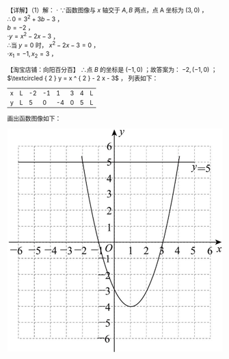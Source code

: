 【详解】（1）解： $\cdot$ ∵函数图像与 $x$ 轴交于 $A , B$ 两点，点 A 坐标为 $\left( 3 , 0 \right)$ ，  
$\therefore 0 = 3 ^ { 2 } + 3 b - 3$ ，  
$b = - 2$ ，  
$\cdot y = x ^ { 2 } - 2 x - 3$ ，  
∴当 $y = 0$ 时， $x ^ { 2 } - 2 x - 3 = 0$ ，  
$\cdot x _ { 1 } = - 1 , x _ { 2 } = 3$ ，

【淘宝店铺：向阳百分百】 ∴点 $B$ 的坐标是 $( - 1 , 0 )$ ；故答案为： $- 2 , ( - 1 , 0 )$ ；$\textcircled { 2 } y = x ^ { 2 } - 2 x - 3$ ，
列表如下：

<table><tr><td rowspan=1 colspan=1>x</td><td rowspan=1 colspan=1>L</td><td rowspan=1 colspan=1>-2</td><td rowspan=1 colspan=1>-1</td><td rowspan=1 colspan=1>1</td><td rowspan=1 colspan=1>3</td><td rowspan=1 colspan=1>4</td><td rowspan=1 colspan=1>L</td></tr><tr><td rowspan=1 colspan=1>y</td><td rowspan=1 colspan=1>L</td><td rowspan=1 colspan=1>5</td><td rowspan=1 colspan=1>0</td><td rowspan=1 colspan=1>-4</td><td rowspan=1 colspan=1>0</td><td rowspan=1 colspan=1>5</td><td rowspan=1 colspan=1>L</td></tr></table>

画出函数图像如下：

![](<../../qs_image_DB/专题3-5__二次函数压轴：焦点与准线，动点面积，含参二次函数（解析版）/c524e4e8ac150f2ef031808c2404da2bfa572162e9c8a97bd711810e9f05ba69.jpg>)
